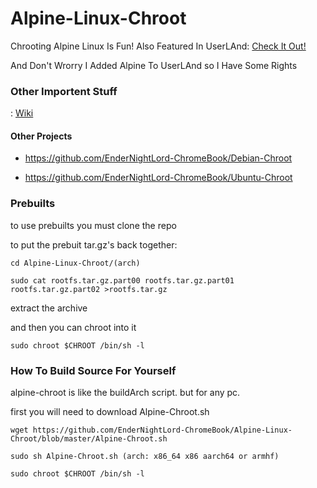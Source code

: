 # Alpine-Linux-Chroot
Chrooting Alpine Linux Is Fun! Also Featured In UserLAnd: [Check It Out!](https://github.com/CypherpunkArmory/UserLAnd-Assets-Alpine)

And Don't Wrorry I Added Alpine To UserLAnd so I Have Some Rights

### Other Importent Stuff
: [Wiki](https://github.com/EnderNightLord-ChromeBook/Alpine-Linux-Chroot/wiki)

#### Other Projects

* https://github.com/EnderNightLord-ChromeBook/Debian-Chroot

* https://github.com/EnderNightLord-ChromeBook/Ubuntu-Chroot

### Prebuilts
to use prebuilts you must clone the repo

to put the prebuit tar.gz's back together:

`cd Alpine-Linux-Chroot/(arch)`

`sudo cat rootfs.tar.gz.part00 rootfs.tar.gz.part01 rootfs.tar.gz.part02 >rootfs.tar.gz`

extract the archive

and then you can chroot into it

`sudo chroot $CHROOT /bin/sh -l`

### How To Build Source For Yourself
alpine-chroot is like the buildArch script. but for any pc.

first you will need to download Alpine-Chroot.sh

`wget https://github.com/EnderNightLord-ChromeBook/Alpine-Linux-Chroot/blob/master/Alpine-Chroot.sh`

`sudo sh Alpine-Chroot.sh (arch: x86_64 x86 aarch64 or armhf)`

`sudo chroot $CHROOT /bin/sh -l`

